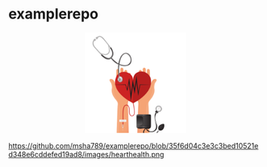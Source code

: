 # examplerepo


<p align="center">
  <img width="200" src="https://github.com/msha789/examplerepo/blob/35f6d04c3e3c3bed10521ed348e6cddefed19ad8/images/hearthealth.png" alt="Heart Disease Image">
</p>


https://github.com/msha789/examplerepo/blob/35f6d04c3e3c3bed10521ed348e6cddefed19ad8/images/hearthealth.png
